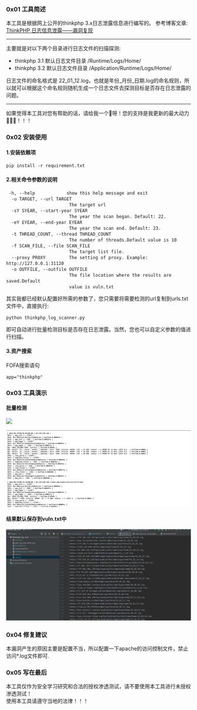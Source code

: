 ### 0x01 工具简述
本工具是根据网上公开的thinkphp 3.x日志泄露信息进行编写的。
参考博客文章:<br>
<a href='https://blog.csdn.net/weixin_40412037/article/details/113885372' target='_blank'>ThinkPHP 日志信息泄露——漏洞复现</a>
<hr>
主要就是对以下两个目录进行日志文件的扫描探测:

* thinkphp 3.1 默认日志文件目录 /Runtime/Logs/Home/
* thinkphp 3.2 默认日志文件目录 /Application/Runtime/Logs/Home/

日志文件的命名格式是 22_01_12.log，也就是年份_月份_日期.log的命名规则，所以就可以根据这个命名规则随机生成一个日志文件去探测目标是否存在日志泄露的问题。
<hr>
如果觉得本工具对您有帮助的话，请给我一个🌟呀！您的支持是我更新的最大动力🚀🚀🚀！！！

### 0x02 安装使用
#### 1.安装依赖项
```
pip install -r requirement.txt
```
#### 2.相关命令参数的说明
```
 -h, --help            show this help message and exit
  -u TARGET, --url TARGET
                        The target url
  -sY SYEAR, --start-year SYEAR
                        The year the scan began. Default: 22.
  -eY EYEAR, --end-year EYEAR
                        The year the scan end. Default: 23.
  -t THREAD_COUNT, --thread THREAD_COUNT
                        The number of threads.Default value is 10
  -f SCAN_FILE, --file SCAN_FILE
                        The target list file.
  --proxy PROXY         The setting of proxy. Example: http://127.0.0.1:31120
  -o OUTFILE, --outfile OUTFILE
                        The file location where the results are saved.Default
                        value is vuln.txt
```
其实我都已经默认配置好所需的参数了，您只需要将需要检测的url复制到urls.txt文件中，直接执行:
```
python thinkphp_log_scanner.py
```
即可自动进行批量检测目标是否存在日志泄露。当然，您也可以自定义参数的值进行扫描。
#### 3.资产搜索
FOFA搜索语句
```
app="thinkphp"
```

### 0x03 工具演示
#### 批量检测
![](img/capture_20230110213149033.png)

![img.png](img/img.png)
#### 结果默认保存到vuln.txt中
![img_1.png](img/img_1.png)


### 0x04 修复建议
本漏洞产生的原因主要是配置不当，所以配置一下apache的访问控制文件，禁止访问*.log文件即可.

### 0x05 写在最后
本工具仅作为安全学习研究和合法的授权渗透测试，请不要使用本工具进行未授权渗透测试！<br>
使用本工具请遵守当地的法律！！！